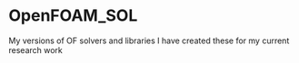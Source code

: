 # OpenFOAM_SOL
My versions of OF solvers and libraries 
I have created these for my current research work

